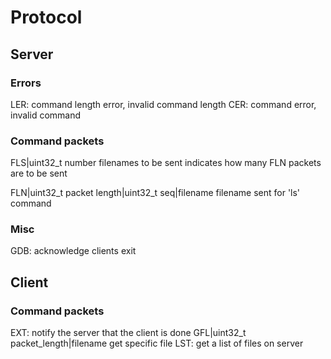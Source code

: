 # Protocol
## Server
### Errors
LER: command length error, invalid command length
CER: command error, invalid command

### Command packets
FLS|uint32_t number filenames to be sent
    indicates how many FLN packets are to be sent

FLN|uint32_t packet length|uint32_t seq|filename
    filename sent for 'ls' command


### Misc
GDB: acknowledge clients exit


## Client
### Command packets
EXT: notify the server that the client is done
GFL|uint32_t packet_length|filename
    get specific file
LST: get a list of files on server
